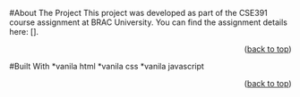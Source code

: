 <a id="readme-top"></a>
#About The Project
This project was developed as part of the CSE391 course assignment at BRAC University.
You can find the assignment details here: [].
<p align="right">(<a href="#readme-top">back to top</a>)</p>
#Built With
*vanila html
*vanila css
*vanila javascript
<p align="right">(<a href="#readme-top">back to top</a>)</p>

